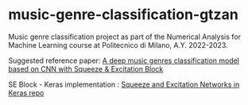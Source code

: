 # music-genre-classification-gtzan
 Music genre classification project as part of the Numerical Analysis for Machine Learning course at Politecnico di Milano, A.Y. 2022-2023.

Suggested reference paper: [A deep music genres classification model based on CNN with Squeeze & Excitation Block](https://ieeexplore.ieee.org/document/9306374)

SE Block - Keras implementation : [Squeeze and Excitation Networks in Keras repo](https://github.com/titu1994/keras-squeeze-excite-network)
